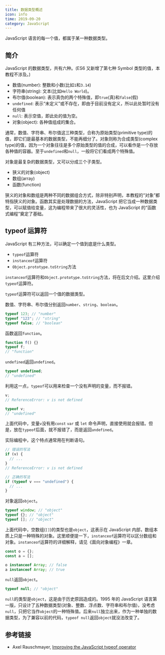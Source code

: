 ```yaml
---
title: 数据类型概述
icon: info
time: 2019-09-20
category: JavaScript
---
```


JavaScript 语言的每一个值，都属于某一种数据类型。

<!-- more -->

## 简介

JavaScript 的数据类型，共有六种。(ES6 又新增了第七种 Symbol 类型的值，本教程不涉及。)

- 数值(number): 整数和小数(比如`1`和`3.14`)
- 字符串(string): 文本(比如`Hello World`)。
- 布尔值(boolean): 表示真伪的两个特殊值，即`true`(真)和`false`(假)
- `undefined`: 表示“未定义”或不存在，即由于目前没有定义，所以此处暂时没有任何值
- `null`: 表示空值，即此处的值为空。
- 对象(object): 各种值组成的集合。

通常，数值、字符串、布尔值这三种类型，合称为原始类型(primitive type)的值，即它们是最基本的数据类型，不能再细分了。对象则称为合成类型(complex type)的值，因为一个对象往往是多个原始类型的值的合成，可以看作是一个存放各种值的容器。至于`undefined`和`null`，一般将它们看成两个特殊值。

对象是最复杂的数据类型，又可以分成三个子类型。

- 狭义的对象(object)
- 数组(array)
- 函数(function)

狭义的对象和数组是两种不同的数据组合方式，除非特别声明，本教程的“对象”都特指狭义的对象。函数其实是处理数据的方法，JavaScript 把它当成一种数据类型，可以赋值给变量，这为编程带来了很大的灵活性，也为 JavaScript 的“函数式编程”奠定了基础。

## typeof 运算符

JavaScript 有三种方法，可以确定一个值到底是什么类型。

- `typeof`运算符
- `instanceof`运算符
- `Object.prototype.toString`方法

`instanceof`运算符和`Object.prototype.toString`方法，将在后文介绍。这里介绍`typeof`运算符。

`typeof`运算符可以返回一个值的数据类型。

数值、字符串、布尔值分别返回`number`、`string`、`boolean`。

```js
typeof 123; // "number"
typeof "123"; // "string"
typeof false; // "boolean"
```

函数返回`function`。

```js
function f() {}
typeof f;
// "function"
```

`undefined`返回`undefined`。

```js
typeof undefined;
// "undefined"
```

利用这一点，`typeof`可以用来检查一个没有声明的变量，而不报错。

```js
v;
// ReferenceError: v is not defined

typeof v;
// "undefined"
```

上面代码中，变量`v`没有用`const` `var` 或 `let` 命令声明，直接使用就会报错。但是，放在`typeof`后面，就不报错了，而是返回`undefined`。

实际编程中，这个特点通常用在判断语句。

```js
// 错误的写法
if (v) {
  // ...
}
// ReferenceError: v is not defined

// 正确的写法
if (typeof v === "undefined") {
  // ...
}
```

对象返回`object`。

```js
typeof window; // "object"
typeof {}; // "object"
typeof []; // "object"
```

上面代码中，空数组(`[]`)的类型也是`object`，这表示在 JavaScript 内部，数组本质上只是一种特殊的对象。这里顺便提一下，`instanceof`运算符可以区分数组和对象。`instanceof`运算符的详细解释，请见《面向对象编程》一章。

```js
const o = {};
const a = [];

o instanceof Array; // false
a instanceof Array; // true
```

`null`返回`object`。

```js
typeof null; // "object"
```

`null`的类型是`object`，这是由于历史原因造成的。1995 年的 JavaScript 语言第一版，只设计了五种数据类型(对象、整数、浮点数、字符串和布尔值)，没考虑`null`，只把它当作`object`的一种特殊值。后来`null`独立出来，作为一种单独的数据类型，为了兼容以前的代码，`typeof null`返回`object`就没法改变了。

## 参考链接

- Axel Rauschmayer, [Improving the JavaScript typeof operator](http://www.2ality.com/2011/11/improving-typeof.html)
